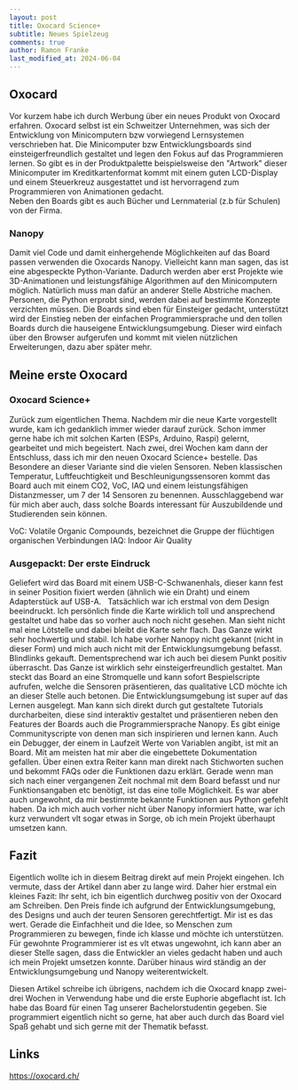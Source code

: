 ```yaml
---
layout: post
title: Oxocard Science+
subtitle: Neues Spielzeug 
comments: true
author: Ramon Franke
last_modified_at: 2024-06-04
---
```


## Oxocard
Vor kurzem habe ich durch Werbung über ein neues Produkt von Oxocard erfahren. Oxocard selbst ist ein Schweitzer Unternehmen, was sich der Entwicklung von Minicomputern bzw vorwiegend Lernsystemen verschrieben hat. Die Minicomputer bzw Entwicklungsboards sind einsteigerfreundlich gestaltet und legen den Fokus auf das Programmieren lernen. So gibt es in der Produktpalette beispielsweise den "Artwork" dieser Minicomputer im Kreditkartenformat kommt mit einem guten LCD-Display und einem Steuerkreuz ausgestattet und ist hervorragend zum Programmieren von Animationen gedacht.  
Neben den Boards gibt es auch Bücher und Lernmaterial (z.b für Schulen) von der Firma.

### Nanopy
Damit viel Code und damit einhergehende Möglichkeiten auf das Board passen verwenden die Oxocards Nanopy. Vielleicht kann man sagen, das ist eine abgespeckte Python-Variante. Dadurch werden aber erst Projekte wie 3D-Animationen und leistungsfähige Algorithmen auf den Minicomputern möglich. Natürlich muss man dafür an anderer Stelle Abstriche machen. Personen, die Python erprobt sind, werden dabei auf bestimmte Konzepte verzichten müssen. Die Boards sind eben für Einsteiger gedacht, unterstützt wird der Einstieg neben der einfachen Programmiersprache und den tollen Boards durch die hauseigene Entwicklungsumgebung. Dieser wird einfach über den Browser aufgerufen und kommt mit vielen nützlichen Erweiterungen, dazu aber später mehr. 

## Meine erste Oxocard
### Oxocard Science+
Zurück zum eigentlichen Thema. Nachdem mir die neue Karte vorgestellt wurde, kam ich gedanklich immer wieder darauf zurück. Schon immer gerne habe ich mit solchen Karten (ESPs, Arduino, Raspi) gelernt, gearbeitet und mich begeistert. Nach zwei, drei Wochen kam dann der Entschluss, dass ich mir den neuen Oxocard Science+ bestelle. Das Besondere an dieser Variante sind die vielen Sensoren. Neben klassischen Temperatur, Luftfeuchtigkeit und Beschleunigungssensoren kommt das Board auch mit einem CO2, VoC, IAQ und einem leistungsfähigen Distanzmesser, um 7 der 14 Sensoren zu benennen. Ausschlaggebend war für mich aber auch, dass solche Boards interessant für Auszubildende und Studierenden sein können. 

VoC: Volatile Organic Compounds, bezeichnet die Gruppe der flüchtigen organischen Verbindungen
IAQ: Indoor Air Quality

### Ausgepackt: Der erste Eindruck
Geliefert wird das Board mit einem USB-C-Schwanenhals, dieser kann fest in seiner Position fixiert werden (ähnlich wie ein Draht) und einem Adapterstück auf USB-A.  
Tatsächlich war ich erstmal von dem Design beeindruckt. Ich persönlich finde die Karte wirklich toll und ansprechend gestaltet und habe das so vorher auch noch nicht gesehen. Man sieht nicht mal eine Lötstelle und dabei bleibt die Karte sehr flach. Das Ganze wirkt sehr hochwertig und stabil.
Ich habe vorher Nanopy nicht gekannt (nicht in dieser Form) und mich auch nicht mit der Entwicklungsumgebung befasst. Blindlinks gekauft. Dementsprechend war ich auch bei diesem Punkt positiv überrascht. Das Ganze ist wirklich sehr einsteigerfreundlich gestaltet. Man steckt das Board an eine Stromquelle und kann sofort Bespielscripte aufrufen, welche die Sensoren präsentieren, das qualitative LCD möchte ich an dieser Stelle auch betonen. Die Entwicklungsumgebung ist super auf das Lernen ausgelegt. Man kann sich direkt durch gut gestaltete Tutorials durcharbeiten, diese sind interaktiv gestaltet und präsentieren neben den Features der Boards auch die Programmiersprache Nanopy. Es gibt einige Communityscripte von denen man sich inspirieren und lernen kann. Auch ein Debugger, der einem in Laufzeit Werte von Variablen angibt, ist mit an Board. Mit am meisten hat mir aber die eingebettete Dokumentation gefallen. Über einen extra Reiter kann man direkt nach Stichworten suchen und bekommt FAQs oder die Funktionen dazu erklärt. Gerade wenn man sich nach einer vergangenen Zeit nochmal mit dem Board befasst und nur Funktionsangaben etc benötigt, ist das eine tolle Möglichkeit.
Es war aber auch ungewohnt, da mir bestimmte bekannte Funktionen aus Python gefehlt haben. Da ich mich auch vorher nicht über Nanopy informiert hatte, war ich kurz verwundert vlt sogar etwas in Sorge, ob ich mein Projekt überhaupt umsetzen kann. 

## Fazit
Eigentlich wollte ich in diesem Beitrag direkt auf mein Projekt eingehen. Ich vermute, dass der Artikel dann aber zu lange wird. Daher hier erstmal ein kleines Fazit: Ihr seht, ich bin eigentlich durchweg positiv von der Oxocard am Schreiben. Den Preis finde ich aufgrund der Entwicklungsumgebung, des Designs und auch der teuren Sensoren gerechtfertigt. Mir ist es das wert. Gerade die Einfachheit und die Idee, so Menschen zum Programmieren zu bewegen, finde ich klasse und möchte ich unterstützen. 
Für gewohnte Programmierer ist es vlt etwas ungewohnt, ich kann aber an dieser Stelle sagen, dass die Entwickler an vieles gedacht haben und auch ich mein Projekt umsetzen konnte. Darüber hinaus wird ständig an der Entwicklungsumgebung und Nanopy weiterentwickelt. 

Diesen Artikel schreibe ich übrigens, nachdem ich die Oxocard knapp zwei-drei Wochen in Verwendung habe und die erste Euphorie abgeflacht ist.
Ich habe das Board für einen Tag unserer Bachelorstudentin gegeben. Sie programmiert eigentlich nicht so gerne, hat aber auch durch das Board viel Spaß gehabt und sich gerne mit der Thematik befasst.

## Links
https://oxocard.ch/